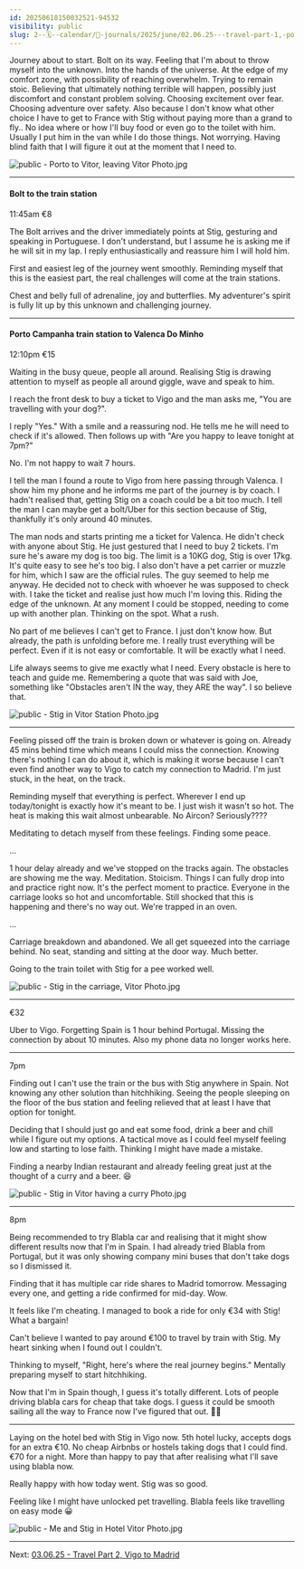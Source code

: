 ```yaml
---
id: 20250618150032521-94532
visibility: public
slug: 2--🗓️--calendar/📘-journals/2025/june/02.06.25---travel-part-1,-porto-to-vigo
---
```


Journey about to start. Bolt on its way. Feeling that I'm about to throw myself into the unknown. Into the hands of the universe. At the edge of my comfort zone, with possibility of reaching overwhelm. Trying to remain stoic. Believing that ultimately nothing terrible will happen, possibly just discomfort and constant problem solving. Choosing excitement over fear. Choosing adventure over safety. Also because I don't know what other choice I have to get to France with Stig without paying more than a grand to fly.. No idea where or how I'll buy food or even go to the toilet with him. Usually I put him in the van while I do those things. Not worrying. Having blind faith that I will figure it out at the moment that I need to. 

<img src="/4--x/PublishedAssets/public---Porto-to-Vitor,-leaving-Vitor-Photo.jpg" alt="public - Porto to Vitor, leaving Vitor Photo.jpg">

___

#### Bolt to the train station

11:45am
€8

The Bolt arrives and the driver immediately points at Stig, gesturing and speaking in Portuguese. I don't understand, but I assume he is asking me if he will sit in my lap. I reply enthusiastically and reassure him I will hold him.

First and easiest leg of the journey went smoothly. Reminding myself that this is the easiest part, the real challenges will come at the train stations.

Chest and belly full of adrenaline, joy and butterflies. My adventurer's spirit is fully lit up by this unknown and challenging journey.

___

#### Porto Campanha train station to Valenca Do Minho

12:10pm
€15

Waiting in the busy queue, people all around. Realising Stig is drawing attention to myself as people all around giggle, wave and speak to him.

I reach the front desk to buy a ticket to Vigo and the man asks me, "You are travelling with your dog?".

I reply "Yes." With a smile and a reassuring nod. He tells me he will need to check if it's allowed. Then follows up with "Are you happy to leave tonight at 7pm?"

No. I'm not happy to wait 7 hours.

I tell the man I found a route to Vigo from here passing through Valenca. I show him my phone and he informs me part of the journey is by coach. I hadn't realised that, getting Stig on a coach could be a bit too much. I tell the man I can maybe get a bolt/Uber for this section because of Stig, thankfully it's only around 40 minutes.

The man nods and starts printing me a ticket for Valenca. He didn't check with anyone about Stig. He just gestured that I need to buy 2 tickets. I'm sure he's aware my dog is too big. The limit is a 10KG dog, Stig is over 17kg. It's quite easy to see he's too big. I also don't have a pet carrier or muzzle for him, which I saw are the official rules. The guy seemed to help me anyway. He decided not to check with whoever he was supposed to check with. I take the ticket and realise just how much I'm loving this. Riding the edge of the unknown. At any moment I could be stopped, needing to come up with another plan. Thinking on the spot. What a rush. 

No part of me believes I can't get to France. I just don't know how. But already, the path is unfolding before me. I really trust everything will be perfect. Even if it is not easy or comfortable. It will be exactly what I need.

Life always seems to give me exactly what I need. Every obstacle is here to teach and guide me. Remembering a quote that was said with Joe, something like "Obstacles aren't IN the way, they ARE the way". I so believe that.

<img src="/4--x/PublishedAssets/public---Stig-in-Vitor-Station-Photo.jpg" alt="public - Stig in Vitor Station Photo.jpg">

___

Feeling pissed off the train is broken down or whatever is going on. Already 45 mins behind time which means I could miss the connection. Knowing there's nothing I can do about it, which is making it worse because I can't even find another way to Vigo to catch my connection to Madrid. I'm just stuck, in the heat, on the track. 

Reminding myself that everything is perfect. Wherever I end up today/tonight is exactly how it's meant to be. I just wish it wasn't so hot. The heat is making this wait almost unbearable. No Aircon? Seriously????

Meditating to detach myself from these feelings. Finding some peace.

...

1 hour delay already and we've stopped on the tracks again. The obstacles are showing me the way. Meditation. Stoicism. Things I can fully drop into and practice right now. It's the perfect moment to practice. Everyone in the carriage looks so hot and uncomfortable. Still shocked that this is happening and there's no way out. We're trapped in an oven.

...

Carriage breakdown and abandoned. We all get squeezed into the carriage behind. No seat, standing and sitting at the door way. Much better.

Going to the train toilet with Stig for a pee worked well.

<img src="/4--x/PublishedAssets/public---Stig-in-the-carriage,-Vitor-Photo.jpg" alt="public - Stig in the carriage, Vitor Photo.jpg">

___
€32

Uber to Vigo. Forgetting Spain is 1 hour behind Portugal. Missing the connection by about 10 minutes. Also my phone data no longer works here.

___

7pm

Finding out I can't use the train or the bus with Stig anywhere in Spain. Not knowing any other solution than hitchhiking. Seeing the people sleeping on the floor of the bus station and feeling relieved that at least I have that option for tonight.

Deciding that I should just go and eat some food, drink a beer and chill while I figure out my options. A tactical move as I could feel myself feeling low and starting to lose faith. Thinking I might have made a mistake.

Finding a nearby Indian restaurant and already feeling great just at the thought of a curry and a beer. 😆 

<img src="/4--x/PublishedAssets/public---Stig-in-Vitor-having-a-curry-Photo.jpg" alt="public - Stig in Vitor having a curry Photo.jpg">

___

8pm

Being recommended to try Blabla car and realising that it might show different results now that I'm in Spain. I had already tried Blabla from Portugal, but it was only showing company mini buses that don't take dogs so I dismissed it.

Finding that it has multiple car ride shares to Madrid tomorrow. Messaging every one, and getting a ride confirmed for mid-day. Wow.

It feels like I'm cheating. I managed to book a ride for only €34 with Stig! What a bargain!

Can't believe I wanted to pay around €100 to travel by train with Stig. My heart sinking when I found out I couldn't.

Thinking to myself, "Right, here's where the real journey begins." Mentally preparing myself to start hitchhiking.

Now that I'm in Spain though, I guess it's totally different. Lots of people driving blabla cars for cheap that take dogs. I guess it could be smooth sailing all the way to France now I've figured that out. 🤞🏻

___

Laying on the hotel bed with Stig in Vigo now. 5th hotel lucky, accepts dogs for an extra €10.
No cheap Airbnbs or hostels taking dogs that I could find. €70 for a night. More than happy to pay that after realising what I'll save using blabla now.

Really happy with how today went. Stig was so good.

Feeling like I might have unlocked pet travelling. Blabla feels like travelling on easy mode 😀


<img src="/4--x/PublishedAssets/public---Me-and-Stig-in-Hotel-Vitor-Photo.jpg" alt="public - Me and Stig in Hotel Vitor Photo.jpg">

---

Next: [03.06.25 - Travel Part 2, Vigo to Madrid](/2--🗓️--Calendar/📘-Journals/2025/June/03.06.25---Travel-Part-2,-Vigo-to-Madrid)